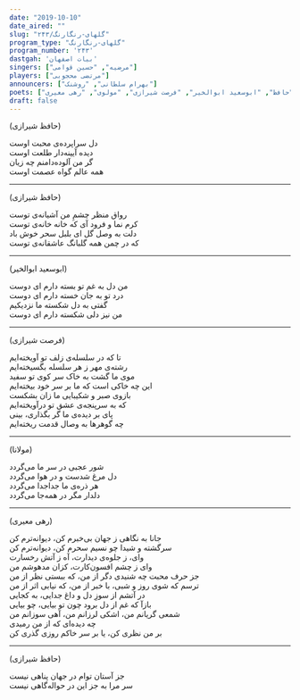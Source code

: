 ```yaml
---
date: "2019-10-10"
date_aired: ""
slug: "گلهای-رنگارنگ/۲۴۳"
program_type: "گلهای-رنگارنگ"
program_number: '۲۴۳'
dastgah: 'بیات اصفهان'
singers: ["مرضیه", "حسین قوامی"]
players: ["مرتضی محجوبی"]
announcers: ["بهرام سلطانی", "روشنک"]
poets: ["حافظ", "ابوسعید ابوالخیر", "فرصت شیرازی", "مولوی", "رهی معیری"]
draft: false
---
```


(حافظ شیرازی)  

دل سراپرده‌ی محبت اوست  
دیده آیینه‌دار طلعت اوست  
گر من آلوده‌دامنم چه زیان  
همه عالم گواه عصمت اوست  

---  

(حافظ شیرازی)  

رواق منظر چشمِ من آشیانه‌ی توست  
کرم نما و فرود آی که خانه خانه‌ی توست  
دلت به وصل گل ای بلبل سحر خوش باد  
که در چمن همه گلبانگ عاشقانه‌ی توست  

---  

(ابوسعید ابوالخیر)  

من دل به غم تو بسته دارم ای دوست  
درد تو به جان خسته دارم ای دوست  
گفتی به دل شکسته ما نزدیکیم  
من نیز دلی شکسته دارم ای دوست  

---  

(فرصت شیرازی)  

تا که در سلسله‌ی زلف تو آویخته‌ایم  
رشته‌ی مهر ز هر سلسله بگسیخته‌ایم  
موی ما گشت به خاک سر کوی تو سفید  
این چه خاکی است كه ما بر سر خود بیخته‌ایم  
بازوی صبر و شکیبایی ما زان بشکست  
که به سرپنجه‌ی عشق تو درآویخته‌ایم  
پای بر دیده‌ی ما گر بگذاری، بینی  
چه گوهرها به وصال قدمت ریخته‌ایم  

---  

(مولانا)  

شور عجبی در سر ما می‌گردد  
دل مرغ شدست و در هوا می‌گردد  
هر ذره‌ی ما جداجدا می‌گردد  
دلدار مگر در همه‌جا می‌گردد  

---  

(رهی معیری)  

جانا به نگاهی ز جهان بی‌خبرم كن، دیوانه‌ترم کن  
سرگشته و شیدا چو نسیم سحرم کن، دیوانه‌ترم کن  
وای، ز جلوه‌ی دیدارت، آه ز آتش رخسارت  
وای ز چشم افسون‌کارت، کزان مدهوشم من  
جز حرف محبت چه شنیدی دگر از من، که ببستی نظر از من  
ترسم که شوی روز و شبی، با خبر از من، که نیابی اثر از من  
در آتشم از سوزِ دل و داغ جدایی، به کجایی  
بازآ که غم از دل برود چون تو بیایی، چو بیایی  
شمعی گریانم من، اشکی لرزانم من، آهی سوزانم من  
چه دیده‌ای که از من رمیدی  
بر من نظری کن، یا بر سر خاکم روزی گذری کن  

---  

(حافظ شیرازی)  

جز آستان توام در جهان پناهی نیست  
سر مرا به جز این در حواله‌گاهی نیست  
